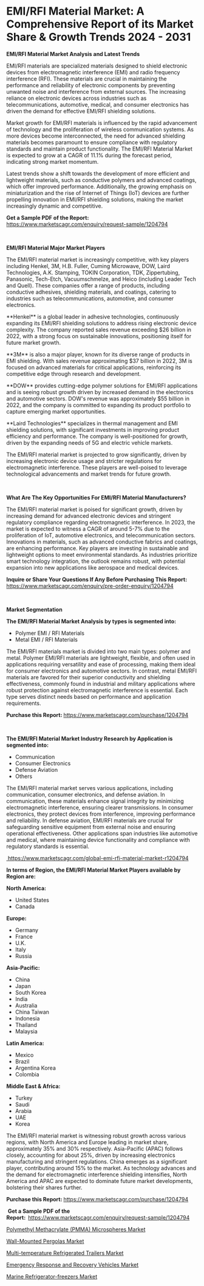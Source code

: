 <p><h1>EMI/RFI Material Market: A Comprehensive Report of its Market Share & Growth Trends 2024 - 2031</h1></p><p><strong>EMI/RFI Material Market Analysis and Latest Trends</strong></p>
<p><p>EMI/RFI materials are specialized materials designed to shield electronic devices from electromagnetic interference (EMI) and radio frequency interference (RFI). These materials are crucial in maintaining the performance and reliability of electronic components by preventing unwanted noise and interference from external sources. The increasing reliance on electronic devices across industries such as telecommunications, automotive, medical, and consumer electronics has driven the demand for effective EMI/RFI shielding solutions.</p><p>Market growth for EMI/RFI materials is influenced by the rapid advancement of technology and the proliferation of wireless communication systems. As more devices become interconnected, the need for advanced shielding materials becomes paramount to ensure compliance with regulatory standards and maintain product functionality. The EMI/RFI Material Market is expected to grow at a CAGR of 11.1% during the forecast period, indicating strong market momentum.</p><p>Latest trends show a shift towards the development of more efficient and lightweight materials, such as conductive polymers and advanced coatings, which offer improved performance. Additionally, the growing emphasis on miniaturization and the rise of Internet of Things (IoT) devices are further propelling innovation in EMI/RFI shielding solutions, making the market increasingly dynamic and competitive.</p></p>
<p><strong>Get a Sample PDF of the Report:&nbsp;</strong> <a href="https://www.marketscagr.com/enquiry/request-sample/1204794?utm_campaign=1177&utm_medium=2&utm_source=Github&utm_content=ia&utm_term=16102024&utm_id=emirfi-material">https://www.marketscagr.com/enquiry/request-sample/1204794</a></p>
<p>&nbsp;</p>
<p><strong>EMI/RFI Material Major Market Players</strong></p>
<p><p>The EMI/RFI material market is increasingly competitive, with key players including Henkel, 3M, H.B. Fuller, Cuming Microwave, DOW, Laird Technologies, A.K. Stamping, TOKIN Corporation, TDK, Zippertubing, Panasonic, Tech-Etch, Vacuumschmelze, and Heico (including Leader Tech and Quell). These companies offer a range of products, including conductive adhesives, shielding materials, and coatings, catering to industries such as telecommunications, automotive, and consumer electronics.</p><p>**Henkel** is a global leader in adhesive technologies, continuously expanding its EMI/RFI shielding solutions to address rising electronic device complexity. The company reported sales revenue exceeding $26 billion in 2022, with a strong focus on sustainable innovations, positioning itself for future market growth.</p><p>**3M** is also a major player, known for its diverse range of products in EMI shielding. With sales revenue approximating $37 billion in 2022, 3M is focused on advanced materials for critical applications, reinforcing its competitive edge through research and development.</p><p>**DOW** provides cutting-edge polymer solutions for EMI/RFI applications and is seeing robust growth driven by increased demand in the electronics and automotive sectors. DOW's revenue was approximately $55 billion in 2022, and the company is committed to expanding its product portfolio to capture emerging market opportunities.</p><p>**Laird Technologies** specializes in thermal management and EMI shielding solutions, with significant investments in improving product efficiency and performance. The company is well-positioned for growth, driven by the expanding needs of 5G and electric vehicle markets.</p><p>The EMI/RFI material market is projected to grow significantly, driven by increasing electronic device usage and stricter regulations for electromagnetic interference. These players are well-poised to leverage technological advancements and market trends for future growth.</p></p>
<p>&nbsp;</p>
<p><strong>What Are The Key Opportunities For EMI/RFI Material Manufacturers?</strong></p>
<p><p>The EMI/RFI material market is poised for significant growth, driven by increasing demand for advanced electronic devices and stringent regulatory compliance regarding electromagnetic interference. In 2023, the market is expected to witness a CAGR of around 5-7% due to the proliferation of IoT, automotive electronics, and telecommunication sectors. Innovations in materials, such as advanced conductive fabrics and coatings, are enhancing performance. Key players are investing in sustainable and lightweight options to meet environmental standards. As industries prioritize smart technology integration, the outlook remains robust, with potential expansion into new applications like aerospace and medical devices.</p></p>
<p><strong>Inquire or Share Your Questions If Any Before Purchasing This Report:</strong> <a href="https://www.marketscagr.com/enquiry/pre-order-enquiry/1204794?utm_campaign=1177&utm_medium=2&utm_source=Github&utm_content=ia&utm_term=16102024&utm_id=emirfi-material">https://www.marketscagr.com/enquiry/pre-order-enquiry/1204794</a></p>
<p>&nbsp;</p>
<p><strong>Market Segmentation</strong></p>
<p><strong>The EMI/RFI Material Market Analysis by types is segmented into:</strong></p>
<p><ul><li>Polymer EMI / RFI Materials</li><li>Metal EMI / RFI Materials</li></ul></p>
<p><p>The EMI/RFI materials market is divided into two main types: polymer and metal. Polymer EMI/RFI materials are lightweight, flexible, and often used in applications requiring versatility and ease of processing, making them ideal for consumer electronics and automotive sectors. In contrast, metal EMI/RFI materials are favored for their superior conductivity and shielding effectiveness, commonly found in industrial and military applications where robust protection against electromagnetic interference is essential. Each type serves distinct needs based on performance and application requirements.</p></p>
<p><strong>Purchase this Report:&nbsp;</strong><a href="https://www.marketscagr.com/purchase/1204794?utm_campaign=1177&utm_medium=2&utm_source=Github&utm_content=ia&utm_term=16102024&utm_id=emirfi-material">https://www.marketscagr.com/purchase/1204794</a></p>
<p>&nbsp;</p>
<p><strong>The EMI/RFI Material Market Industry Research by Application is segmented into:</strong></p>
<p><ul><li>Communication</li><li>Consumer Electronics</li><li>Defense Aviation</li><li>Others</li></ul></p>
<p><p>The EMI/RFI material market serves various applications, including communication, consumer electronics, and defense aviation. In communication, these materials enhance signal integrity by minimizing electromagnetic interference, ensuring clearer transmissions. In consumer electronics, they protect devices from interference, improving performance and reliability. In defense aviation, EMI/RFI materials are crucial for safeguarding sensitive equipment from external noise and ensuring operational effectiveness. Other applications span industries like automotive and medical, where maintaining device functionality and compliance with regulatory standards is essential.</p></p>
<p><a href="https://www.marketscagr.com/global-emi-rfi-material-market-r1204794?utm_campaign=1177&utm_medium=2&utm_source=Github&utm_content=ia&utm_term=16102024&utm_id=emirfi-material">&nbsp;https://www.marketscagr.com/global-emi-rfi-material-market-r1204794</a></p>
<p><strong>In terms of Region, the EMI/RFI Material Market Players available by Region are:</strong></p>
<p>
    <p> <strong> North America: </strong>
        <ul>
            <li>United States</li>
            <li>Canada</li>
        </ul>
        </p> 
    <p> <strong> Europe: </strong>
        <ul>
            <li>Germany</li>
            <li>France</li>
            <li>U.K.</li>
            <li>Italy</li>
            <li>Russia</li>
        </ul>
        </p> 
    <p> <strong> Asia-Pacific: </strong>
        <ul>
            <li>China</li>
            <li>Japan</li>
            <li>South Korea</li>
            <li>India</li>
            <li>Australia</li>
            <li>China Taiwan</li>
            <li>Indonesia</li>
            <li>Thailand</li>
            <li>Malaysia</li>
        </ul>
        </p> 
    <p> <strong> Latin America: </strong>
        <ul>
            <li>Mexico</li>
            <li>Brazil</li>
            <li>Argentina Korea</li>
            <li>Colombia</li>
        </ul>
        </p> 
    <p> <strong> Middle East & Africa: </strong>
        <ul>
            <li>Turkey</li>
            <li>Saudi</li>
            <li>Arabia</li>
            <li>UAE</li>
            <li>Korea</li>
        </ul>
    </p>
    </p>
<p><p>The EMI/RFI material market is witnessing robust growth across various regions, with North America and Europe leading in market share, approximately 35% and 30% respectively. Asia-Pacific (APAC) follows closely, accounting for about 25%, driven by increasing electronics manufacturing and stringent regulations. China emerges as a significant player, contributing around 15% to the market. As technology advances and the demand for electromagnetic interference shielding intensifies, North America and APAC are expected to dominate future market developments, bolstering their shares further.</p></p>
<p><strong>Purchase this Report: </strong><a href="https://www.marketscagr.com/purchase/1204794?utm_campaign=1177&utm_medium=2&utm_source=Github&utm_content=ia&utm_term=16102024&utm_id=emirfi-material">https://www.marketscagr.com/purchase/1204794</a></p>
<p>&nbsp;<strong>Get a Sample PDF of the Report:&nbsp;&nbsp;</strong><a href="https://www.marketscagr.com/enquiry/request-sample/1204794?utm_campaign=1177&utm_medium=2&utm_source=Github&utm_content=ia&utm_term=16102024&utm_id=emirfi-material">https://www.marketscagr.com/enquiry/request-sample/1204794</a></p>
<p><strong></strong></p>
<p><p><a href="https://www.linkedin.com/pulse/polymethyl-methacrylate-pmma-microspheres-industry-insights-ardec?utm_campaign=1177&utm_medium=2&utm_source=Github&utm_content=ia&utm_term=16102024&utm_id=emirfi-material">Polymethyl Methacrylate (PMMA) Microspheres Market</a></p><p><a href="https://www.linkedin.com/pulse/wall-mounted-pergolas-market-research-report-exploring-1fugc?utm_campaign=1177&utm_medium=2&utm_source=Github&utm_content=ia&utm_term=16102024&utm_id=emirfi-material">Wall-Mounted Pergolas Market</a></p><p><a href="https://github.com/markita8qfi/Market-Research-Report-List-1/blob/main/multi-temperature-refrigerated-trailers-market.md?utm_campaign=1177&utm_medium=2&utm_source=Github&utm_content=ia&utm_term=16102024&utm_id=emirfi-material">Multi-temperature Refrigerated Trailers Market</a></p><p><a href="https://github.com/gec52wolter/Market-Research-Report-List-1/blob/main/emergency-response-and-recovery-vehicles-market.md?utm_campaign=1177&utm_medium=2&utm_source=Github&utm_content=ia&utm_term=16102024&utm_id=emirfi-material">Emergency Response and Recovery Vehicles Market</a></p><p><a href="https://www.linkedin.com/pulse/marine-refrigerator-freezers-market-global-regional-analysis-m6cff?trk=public_post_embed_feed-article-content&utm_campaign=1177&utm_medium=2&utm_source=Github&utm_content=ia&utm_term=16102024&utm_id=emirfi-material">Marine Refrigerator-freezers Market</a></p></p>